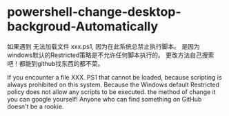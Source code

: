 # powershell-change-desktop-backgroud-Automatically

如果遇到
无法加载文件 xxx.ps1, 因为在此系统总禁止执行脚本。
是因为windows默认的Restricted策略是不允许任何脚本执行的。
更改方法自己搜索吧！都能到github找东西的都不菜。


If you encounter a file XXX. PS1 that cannot be loaded, 
because scripting is always prohibited on this system. 
Because the Windows default Restricted policy does not allow any scripts to be executed. 
the method of change it you can google yourself! 
Anyone who can find something on GitHub doesn't be a rookie.
